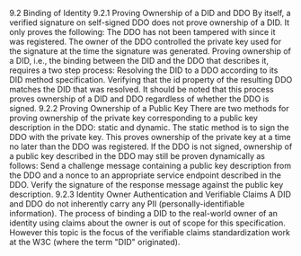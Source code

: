 9.2 Binding of Identity 9.2.1 Proving Ownership of a DID and DDO By itself, a
verified signature on self-signed DDO does not prove ownership of a DID. It
only proves the following: The DDO has not been tampered with since it was
registered. The owner of the DDO controlled the private key used for the
signature at the time the signature was generated. Proving ownership of a DID,
i.e., the binding between the DID and the DDO that describes it, requires a
two step process: Resolving the DID to a DDO according to its DID method
specification. Verifying that the id property of the resulting DDO matches the
DID that was resolved. It should be noted that this process proves ownership
of a DID and DDO regardless of whether the DDO is signed. 9.2.2 Proving
Ownership of a Public Key There are two methods for proving ownership of the
private key corresponding to a public key description in the DDO: static and
dynamic. The static method is to sign the DDO with the private key. This
proves ownership of the private key at a time no later than the DDO was
registered. If the DDO is not signed, ownership of a public key described in
the DDO may still be proven dynamically as follows: Send a challenge message
containing a public key description from the DDO and a nonce to an appropriate
service endpoint described in the DDO. Verify the signature of the response
message against the public key description. 9.2.3 Identity Owner
Authentication and Verifiable Claims A DID and DDO do not inherently carry any
PII (personally-identifiable information). The process of binding a DID to the
real-world owner of an identity using claims about the owner is out of scope
for this specification. However this topic is the focus of the verifiable
claims standardization work at the W3C (where the term "DID" originated).


